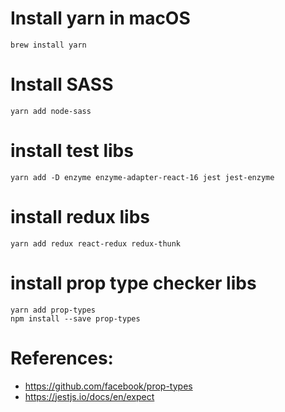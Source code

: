 
# Install yarn in macOS

    brew install yarn

# Install SASS

    yarn add node-sass

# install test libs 

    yarn add -D enzyme enzyme-adapter-react-16 jest jest-enzyme

# install redux libs

    yarn add redux react-redux redux-thunk

# install prop type checker libs
    
    yarn add prop-types
    npm install --save prop-types

# References:

- https://github.com/facebook/prop-types
- https://jestjs.io/docs/en/expect